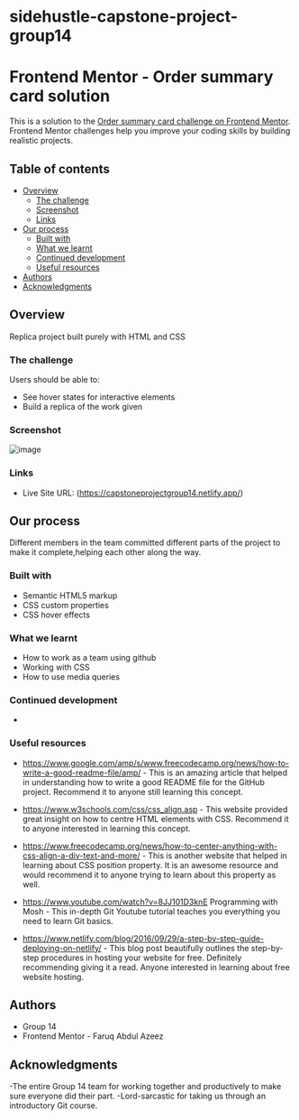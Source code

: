 # sidehustle-capstone-project-group14

# Frontend Mentor - Order summary card solution

This is a solution to the [Order summary card challenge on Frontend Mentor](https://www.frontendmentor.io/challenges/order-summary-component-QlPmajDUj). Frontend Mentor challenges help you improve your coding skills by building realistic projects. 

## Table of contents
- [Overview](#overview)
  - [The challenge](#the-challenge)
  - [Screenshot](#screenshot)
  - [Links](#links)
- [Our process](#our-process)
  - [Built with](#built-with)
  - [What we learnt](#what-we-learnt)
  - [Continued development](#continued-development)
  - [Useful resources](#useful-resources)
- [Authors](#authors)
- [Acknowledgments](#acknowledgments)

## Overview
Replica project built purely with HTML and CSS

### The challenge
Users should be able to:
- See hover states for interactive elements
- Build a replica of the work given

### Screenshot
![image](https://github.com/Topshicoder/sidehustle-capstone-project-group14/blob/master/images/finishedprojectscreenshot.png)



### Links
- Live Site URL: (https://capstoneprojectgroup14.netlify.app/)


## Our process
Different members in the team committed different parts of the project to make it complete,helping each other along the way.

### Built with
- Semantic HTML5 markup
- CSS custom properties
- CSS hover effects
  
### What we learnt
- How to work as a team using github
- Working with CSS
- How to use media queries 

### Continued development
-


### Useful resources
- https://www.google.com/amp/s/www.freecodecamp.org/news/how-to-write-a-good-readme-file/amp/ - This is an amazing article that helped in understanding how to write a good README file for the GitHub project. Recommend it to anyone still learning this concept.

- https://www.w3schools.com/css/css_align.asp - This website provided great insight on how to centre HTML elements with CSS. Recommend it to anyone interested in learning this concept.

- https://www.freecodecamp.org/news/how-to-center-anything-with-css-align-a-div-text-and-more/ - This is another website that helped in learning about CSS position property. It is an awesome resource and would recommend it to anyone trying to learn about this property as well.

- https://www.youtube.com/watch?v=8JJ101D3knE 
Programming with Mosh - This in-depth Git Youtube tutorial teaches you everything you need to learn Git basics.

- https://www.netlify.com/blog/2016/09/29/a-step-by-step-guide-deploying-on-netlify/ - This blog post beautifully outlines the step-by-step procedures in hosting your website for free. Definitely recommending giving it a read. Anyone interested in learning about free website hosting.


## Authors
- Group 14
- Frontend Mentor - Faruq Abdul Azeez
 
## Acknowledgments
-The entire Group 14 team for working together and productively to make sure everyone did their part. 
-Lord-sarcastic for taking us through an introductory Git course.

